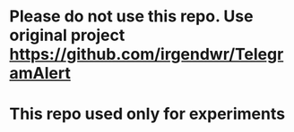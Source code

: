 # Please do not use this repo. Use original project https://github.com/irgendwr/TelegramAlert
# This repo used only for experiments
